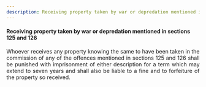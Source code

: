 ```yaml
---
description: Receiving property taken by war or depredation mentioned in sections 125 and 126
---
```


#### Receiving property taken by war or depredation mentioned in sections 125 and 126
<div style="text-align: justify">

Whoever receives any property knowing the same to have been taken in the commission of any of the offences mentioned in sections 125 and 126 shall be punished with imprisonment of either description for a term which may extend to seven years and shall also be liable to a fine and to forfeiture of the property so received.

</div>
